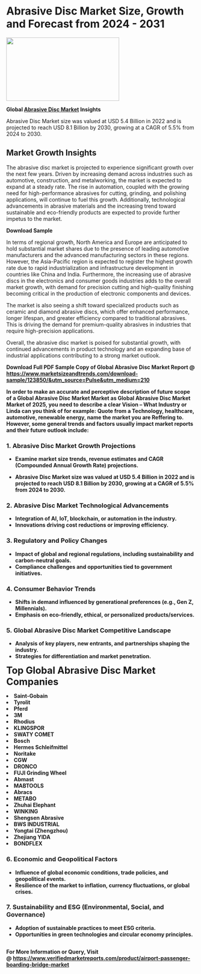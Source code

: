 <H1>Abrasive Disc Market Size, Growth and Forecast from 2024 - 2031</H1><img class="aligncenter size-medium wp-image-584254" src="https://thirdeyenews.in/wp-content/uploads/2024/09/Global-Market-Research-300x168.jpeg" alt="" width="300" height="168" /><p><strong>Global&nbsp;<a href="https://www.marketsizeandtrends.com/download-sample/123850/&amp;utm_source=Pulse&amp;utm_medium=210">Abrasive Disc Market</a> Insights</strong></p><p>Abrasive Disc Market size was valued at USD 5.4 Billion in 2022 and is projected to reach USD 8.1 Billion by 2030, growing at a CAGR of 5.5% from 2024 to 2030.</p><p><h2>Market Growth Insights</h2> <p>The abrasive disc market is projected to experience significant growth over the next few years. Driven by increasing demand across industries such as automotive, construction, and metalworking, the market is expected to expand at a steady rate. The rise in automation, coupled with the growing need for high-performance abrasives for cutting, grinding, and polishing applications, will continue to fuel this growth. Additionally, technological advancements in abrasive materials and the increasing trend toward sustainable and eco-friendly products are expected to provide further impetus to the market.</p> <p><strong>Download Sample</strong></p> <p>In terms of regional growth, North America and Europe are anticipated to hold substantial market shares due to the presence of leading automotive manufacturers and the advanced manufacturing sectors in these regions. However, the Asia-Pacific region is expected to register the highest growth rate due to rapid industrialization and infrastructure development in countries like China and India. Furthermore, the increasing use of abrasive discs in the electronics and consumer goods industries adds to the overall market growth, with demand for precision cutting and high-quality finishing becoming critical in the production of electronic components and devices.</p> <p>The market is also seeing a shift toward specialized products such as ceramic and diamond abrasive discs, which offer enhanced performance, longer lifespan, and greater efficiency compared to traditional abrasives. This is driving the demand for premium-quality abrasives in industries that require high-precision applications.</p> <p>Overall, the abrasive disc market is poised for substantial growth, with continued advancements in product technology and an expanding base of industrial applications contributing to a strong market outlook.</p> <p><strong></p><p><span class=""><strong>Download Full PDF Sample Copy of Global Abrasive Disc Market Report</strong> @ <a href="https://www.marketsizeandtrends.com/download-sample/123850/&amp;utm_source=Pulse&amp;utm_medium=210" target="_blank">https://www.marketsizeandtrends.com/download-sample/123850/&amp;utm_source=Pulse&amp;utm_medium=210</a></span></p><p>In order to make an accurate and perceptive description of future scope of a Global&nbsp;Abrasive Disc Market Market as Global&nbsp;Abrasive Disc Market Market of 2025, you need to describe a clear Vision &ndash; What Industry or Linda can you think of for example: Quote from a Technology, healthcare, automotive, renewable energy, name the market you are Reffering to. However, some general trends and factors usually impact market reports and their future outlook include:</p><h3>1.&nbsp;<strong>Abrasive Disc Market Growth Projections</strong></h3><ul><li>Examine market size trends, revenue estimates and CAGR (Compounded Annual Growth Rate) projections.</li><li><p>Abrasive Disc Market size was valued at USD 5.4 Billion in 2022 and is projected to reach USD 8.1 Billion by 2030, growing at a CAGR of 5.5% from 2024 to 2030.</p></li></ul><h3>2.&nbsp;<strong>Abrasive Disc Market Technological Advancements</strong></h3><ul><li>Integration of AI, IoT, blockchain, or automation in the industry.</li><li>Innovations driving cost reductions or improving efficiency.</li></ul><h3>3.&nbsp;<strong>Regulatory and Policy Changes</strong></h3><ul><li>Impact of global and regional regulations, including sustainability and carbon-neutral goals.</li><li>Compliance challenges and opportunities tied to government initiatives.</li></ul><h3>4.&nbsp;<strong>Consumer Behavior Trends</strong></h3><ul><li>Shifts in demand influenced by generational preferences (e.g., Gen Z, Millennials).</li><li>Emphasis on eco-friendly, ethical, or personalized products/services.</li></ul><h3>5.&nbsp;<strong>Global Abrasive Disc Market Competitive Landscape</strong></h3><ul><li>Analysis of key players, new entrants, and partnerships shaping the industry.</li><li>Strategies for differentiation and market penetration.</li></ul><p data-pm-slice="1 1 []"><span style="color: inherit; font-family: inherit; font-size: 25px;">Top Global Abrasive Disc Market Companies</span></p><div class="" data-test-id=""><p><li>Saint-Gobain</li><li> Tyrolit</li><li> Pferd</li><li> 3M</li><li> Rhodius</li><li> KLINGSPOR</li><li> SWATY COMET</li><li> Bosch</li><li> Hermes Schleifmittel</li><li> Noritake</li><li> CGW</li><li> DRONCO</li><li> FUJI Grinding Wheel</li><li> Abmast</li><li> MABTOOLS</li><li> Abracs</li><li> METABO</li><li> Zhuhai Elephant</li><li> WINKING</li><li> Shengsen Abrasive</li><li> BWS INDUSTRIAL</li><li> Yongtai (Zhengzhou)</li><li> Zhejiang YIDA</li><li> BONDFLEX</li></p></div><h3>6.&nbsp;<strong>Economic and Geopolitical Factors</strong></h3><ul><li>Influence of global economic conditions, trade policies, and geopolitical events.</li><li>Resilience of the market to inflation, currency fluctuations, or global crises.</li></ul><h3>7.&nbsp;<strong>Sustainability and ESG (Environmental, Social, and Governance)</strong></h3><ul><li>Adoption of sustainable practices to meet ESG criteria.</li><li>Opportunities in green technologies and circular economy principles.</li></ul><h2><strong style="font-size: 14px;">For More Information or Query, Visit @&nbsp;</strong><a style="background-color: #ffffff; font-size: 14px;" href="https://www.marketsizeandtrends.com/report/abrasive-disc-market/" target="_blank">https://www.verifiedmarketreports.com/product/airport-passenger-boarding-bridge-market</a></h2>
